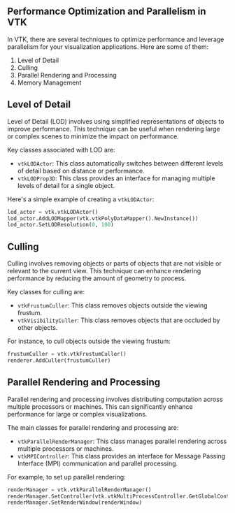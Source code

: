 ## Performance Optimization and Parallelism in VTK

In VTK, there are several techniques to optimize performance and leverage parallelism for your visualization applications. Here are some of them:

1. Level of Detail
2. Culling
3. Parallel Rendering and Processing
4. Memory Management

## Level of Detail

Level of Detail (LOD) involves using simplified representations of objects to improve performance. This technique can be useful when rendering large or complex scenes to minimize the impact on performance.

Key classes associated with LOD are:

- `vtkLODActor`: This class automatically switches between different levels of detail based on distance or performance.
- `vtkLODProp3D`: This class provides an interface for managing multiple levels of detail for a single object.

Here's a simple example of creating a `vtkLODActor`:

```python
lod_actor = vtk.vtkLODActor()
lod_actor.AddLODMapper(vtk.vtkPolyDataMapper().NewInstance())
lod_actor.SetLODResolution(0, 100)
```

## Culling

Culling involves removing objects or parts of objects that are not visible or relevant to the current view. This technique can enhance rendering performance by reducing the amount of geometry to process.

Key classes for culling are:

- `vtkFrustumCuller`: This class removes objects outside the viewing frustum.
- `vtkVisibilityCuller`: This class removes objects that are occluded by other objects.

For instance, to cull objects outside the viewing frustum:

```python
frustumCuller = vtk.vtkFrustumCuller()
renderer.AddCuller(frustumCuller)
```

## Parallel Rendering and Processing

Parallel rendering and processing involves distributing computation across multiple processors or machines. This can significantly enhance performance for large or complex visualizations.

The main classes for parallel rendering and processing are:

- `vtkParallelRenderManager`: This class manages parallel rendering across multiple processors or machines.
- `vtkMPIController`: This class provides an interface for Message Passing Interface (MPI) communication and parallel processing.

For example, to set up parallel rendering:

```python
renderManager = vtk.vtkParallelRenderManager()
renderManager.SetController(vtk.vtkMultiProcessController.GetGlobalController())
renderManager.SetRenderWindow(renderWindow)
```

